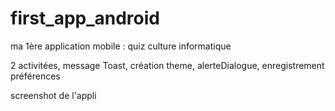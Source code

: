 # first_app_android

ma 1ère application mobile : quiz culture informatique

2 activitées, message Toast, création theme, alerteDialogue, enregistrement préférences

screenshot de l'appli
